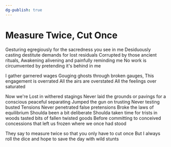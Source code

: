 ```yaml
---
dg-publish: true
---
```

# Measure Twice, Cut Once

Gesturing egregiously for the sacredness you see in me
Desiduously casting destitute demands for lost residuals
Corrupted by those ancient rituals,
Awakening alivening and painfully reminding me
No work is circumvented by pretending it's behind in me

I gather garnered wages
Gouging ghosts through broken gauges,
This engagement is overrated
All the airs are overstated
All the feelings over saturated  

Now we're Lost in withered stagings
Never laid the grounds or pavings
for a conscious peaceful separating
Jumped the gun on trusting
Never testing busted Tensions
Never penetrated false pretensions
Broke the laws of equilibrium
Shoulda been a bit deliberate
Shoulda taken time for trists in woods
tasted bits of fallen twisted goods
Before committing to conceived concessions that left us frozen where we once had stood

They say to measure twice so that you only have to cut once
But I always roll the dice and hope to save the day with wild stunts
